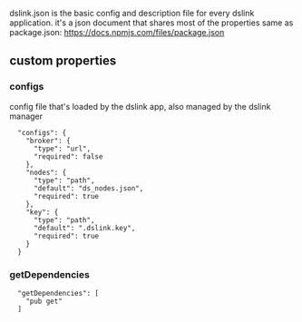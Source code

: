 dslink.json is the basic config and description file for every dslink application.
it's a json document that shares most of the properties same as package.json: https://docs.npmjs.com/files/package.json

## custom properties
### configs
config file that's loaded by the dslink app, also managed by the dslink manager
```
  "configs": {
    "broker": {
      "type": "url",
      "required": false
    },
    "nodes": {
      "type": "path",
      "default": "ds_nodes.json",
      "required": true
    },
    "key": {
      "type": "path",
      "default": ".dslink.key",
      "required": true
    }
  }
```

### getDependencies
```
  "getDependencies": [
    "pub get"
  ]
```